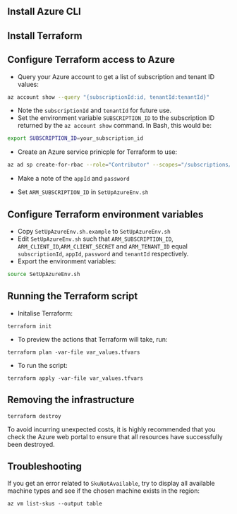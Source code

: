 ## Install Azure CLI

## Install Terraform

## Configure Terraform access to Azure
- Query your Azure account to get a list of subscription and tenant ID values:
```bash
az account show --query "{subscriptionId:id, tenantId:tenantId}"
```
- Note the `subscriptionId` and `tenantId` for future use.
- Set the environment variable `SUBSCRIPTION_ID` to the subscription ID returned by the `az account show` command. In Bash, this would be:
```bash
export SUBSCRIPTION_ID=your_subscription_id
```
- Create an Azure service prinicple for Terraform to use:
```bash
az ad sp create-for-rbac --role="Contributor" --scopes="/subscriptions/${SUBSCRIPTION_ID}"
```
- Make a note of the `appId` and `password`

- Set `ARM_SUBSCRIPTION_ID` in `SetUpAzureEnv.sh`

## Configure Terraform environment variables
- Copy `SetUpAzureEnv.sh.example` to `SetUpAzureEnv.sh`
- Edit `SetUpAzureEnv.sh` such that `ARM_SUBSCRIPTION_ID`, `ARM_CLIENT_ID`,`ARM_CLIENT_SECRET` and `ARM_TENANT_ID` equal `subscriptionId`, `appId`, `password` and `tenantId` respectively.
- Export the environment variables:
```bash
source SetUpAzureEnv.sh
```

## Running the Terraform script
- Initalise Terraform:
```shell
terraform init
```
- To preview the actions that Terraform will take, run:
```shell
terraform plan -var-file var_values.tfvars
```
- To run the script:
```shell 
terraform apply -var-file var_values.tfvars
```



## Removing the infrastructure
```shell
terraform destroy
```
To avoid incurring unexpected costs, it is highly recommended that you check the Azure web portal to ensure that all resources have successfully been destroyed.

## Troubleshooting
If you get an error related to `SkuNotAvailable`, try to display all available machine types and see if the chosen machine exists in the region:
```
az vm list-skus --output table
```